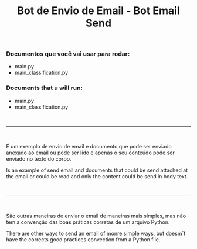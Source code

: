 <!--=====Explicação - Explanation=====-->

<!--=====Titulo - Title=====-->
<div align="center">
  <h1>Bot de Envio de Email - Bot Email Send<br><br></h1>
</div>
<!--=====Titulo - Title=====-->

<!--=====Documentos Principais - Main Documents====-->
<div>
  <h3>Documentos que você vai usar para rodar:</h3>
  <ul>
    <li>main.py</li>
    <li>main_classification.py</li>
  </ul>

  <h3>Documents that u will run:</h3>
  <ul>
    <li>main.py</li>
    <li>main_classification.py</li>
  </ul>
</div>
<br>
<hr>
<!--=====Documentos Principais - Main Documents====-->

<!--=====Documento txtAnexo_Attach - Document txtAnexo_Attach====-->
<br>
<p>É um exemplo de envio de email e documento que pode ser enviado anexado ao email ou pode ser lido e apenas o seu conteúdo pode ser enviado no texto do corpo.</p>

<p>Is an example of send email and documents that could be send attached at the email or could be read and only the content could be send in body text.</p>
<br>
<hr>
<!--=====Documento txtAnexo_Attach - Document txtAnexo_Attach====-->


<!--=====Documento txtSend_Email_(1,2,3)_Way - Document txtSend_Email_(1,2,3)_Way====-->
<br>
<p>São outras maneiras de enviar o email de maneiras mais simples, mas não tem a convenção das boas práticas corretas de um arquivo Python.</p>

<p>There are other ways to send an email of monre simple ways, but doesm´t have the corrects good practices convection from a Python file.</p>
<!--=====Documento txtSend_Email_(1,2,3)_Way - Document txtSend_Email_(1,2,3)_Way====-->
